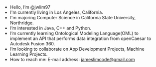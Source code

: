 - Hello, I’m @jwlim97
- I'm currently living in Los Angeles, California.
- I'm majoring Computer Science in California State University, Northridge.
- I’m interested in Java, C++ and Python.
- I’m currently learning Ontological Modeling Language(OML) to implement an API that performs data integration from openCaesar to Autodesk Fusion 360.
- I’m looking to collaborate on App Development Projects, Machine Learning Projects.
- How to reach me: E-mail address: jameslimcode@gmail.com

<!---
jwlim97/jwlim97 is a ✨ special ✨ repository because its `README.md` (this file) appears on your GitHub profile.
You can click the Preview link to take a look at your changes.
--->
